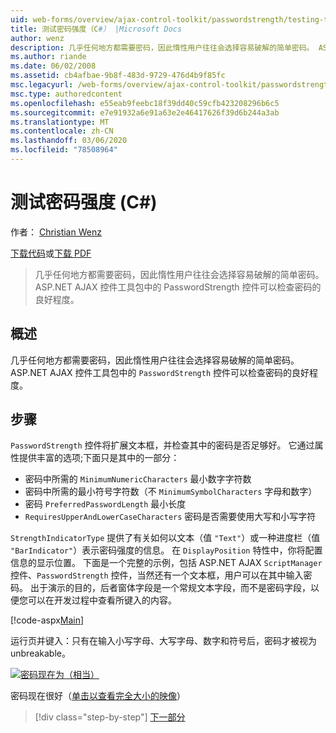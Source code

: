 ```yaml
---
uid: web-forms/overview/ajax-control-toolkit/passwordstrength/testing-the-strength-of-a-password-cs
title: 测试密码强度（C#） |Microsoft Docs
author: wenz
description: 几乎任何地方都需要密码，因此惰性用户往往会选择容易破解的简单密码。 ASP 中的 PasswordStrength 控件。N 。
ms.author: riande
ms.date: 06/02/2008
ms.assetid: cb4afbae-9b8f-483d-9729-476d4b9f85fc
msc.legacyurl: /web-forms/overview/ajax-control-toolkit/passwordstrength/testing-the-strength-of-a-password-cs
msc.type: authoredcontent
ms.openlocfilehash: e55eab9feebc18f39dd40c59cfb423208296b6c5
ms.sourcegitcommit: e7e91932a6e91a63e2e46417626f39d6b244a3ab
ms.translationtype: MT
ms.contentlocale: zh-CN
ms.lasthandoff: 03/06/2020
ms.locfileid: "78508964"
---
```

# <a name="testing-the-strength-of-a-password-c"></a>测试密码强度 (C#)

作者： [Christian Wenz](https://github.com/wenz)

[下载代码](https://download.microsoft.com/download/9/3/f/93f8daea-bebd-4821-833b-95205389c7d0/PasswordStrength0.cs.zip)或[下载 PDF](https://download.microsoft.com/download/2/d/c/2dc10e34-6983-41d4-9c08-f78f5387d32b/passwordstrength0CS.pdf)

> 几乎任何地方都需要密码，因此惰性用户往往会选择容易破解的简单密码。 ASP.NET AJAX 控件工具包中的 PasswordStrength 控件可以检查密码的良好程度。

## <a name="overview"></a>概述

几乎任何地方都需要密码，因此惰性用户往往会选择容易破解的简单密码。 ASP.NET AJAX 控件工具包中的 `PasswordStrength` 控件可以检查密码的良好程度。

## <a name="steps"></a>步骤

`PasswordStrength` 控件将扩展文本框，并检查其中的密码是否足够好。 它通过属性提供丰富的选项;下面只是其中的一部分：

- 密码中所需的 `MinimumNumericCharacters` 最小数字字符数
- 密码中所需的最小符号字符数（不 `MinimumSymbolCharacters` 字母和数字）
- 密码 `PreferredPasswordLength` 最小长度
- `RequiresUpperAndLowerCaseCharacters` 密码是否需要使用大写和小写字符

`StrengthIndicatorType` 提供了有关如何以文本（值 `"Text"`）或一种进度栏（值 `"BarIndicator"`）表示密码强度的信息。 在 `DisplayPosition` 特性中，你将配置信息的显示位置。 下面是一个完整的示例，包括 ASP.NET AJAX `ScriptManager` 控件、`PasswordStrength` 控件，当然还有一个文本框，用户可以在其中输入密码。 出于演示的目的，后者窗体字段是一个常规文本字段，而不是密码字段，以便您可以在开发过程中查看所键入的内容。

[!code-aspx[Main](testing-the-strength-of-a-password-cs/samples/sample1.aspx)]

运行页并键入：只有在输入小写字母、大写字母、数字和符号后，密码才被视为 unbreakable。

[![密码现在为（相当）](testing-the-strength-of-a-password-cs/_static/image2.png)](testing-the-strength-of-a-password-cs/_static/image1.png)

密码现在很好（[单击以查看完全大小的映像](testing-the-strength-of-a-password-cs/_static/image3.png)）

> [!div class="step-by-step"]
> [下一部分](testing-the-strength-of-a-password-vb.md)
